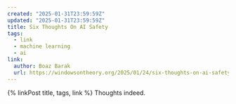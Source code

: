 ```yaml
---
created: "2025-01-31T23:59:59Z"
updated: "2025-01-31T23:59:59Z"
title: Six Thoughts On AI Safety
tags:
  - link
  - machine learning
  - ai
link:
  author: Boaz Barak
  url: https://windowsontheory.org/2025/01/24/six-thoughts-on-ai-safety/
---
```


{% linkPost title, tags, link %} Thoughts indeed.
